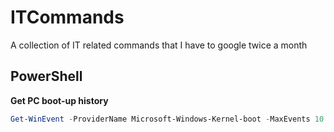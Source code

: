 # ITCommands
A collection of IT related commands that I have to google twice a month
## PowerShell
**Get PC boot-up history**
```powershell
Get-WinEvent -ProviderName Microsoft-Windows-Kernel-boot -MaxEvents 10 | Where-Object {$_.id -eq "27"} | select -ExpandProperty TimeCreated
```
